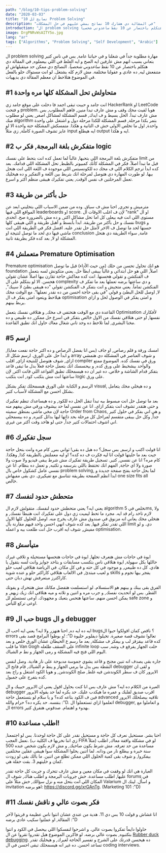 ```yaml
---
path: "/blog/10-tips-problem-solving"
date: "2020-03-03"
title: "10 نصايح لل Problem Solving"
description: "في المقالة دي هشارك 10 نصائح بمشي عليهم في حل المشكلات"
introduction: "ال problem solving مهارة مطلوبة جداً في شغلنا و في حياتنا عامة, بس في ناس كتير بتعاني بسبب انهم مش عارفين ايه الصح و ايه الغلط في اللي بيعملوه, في المقالة دي هتكلم باختصار عن 10 نقط ساعدوني شخصياً."
image: DrgPNRvWsAITY5o.jpg
lang: "ar"
tags: ["Algorithms", "Problem Solving", "Self Development", "Arabic"]
---
```


ال problem solving مهارة مطلوبة جداً في شغلنا و في حياتنا عامة, بس في ناس كتير بتعاني بسبب انهم مش عارفين ايه الصح و ايه الغلط في اللي بيعملوه, في المقالة دي هتكلم باختصار عن 10 نقط _ساعدوني شخصياً_. النصائح دي ممكن حد ميتقبلهاش او متنفعش ليه, ده عادي و عقولنا مختلفة. مش لازم كله يشتغل. لو انت مستواك حلو بالفعل في الموضوع هتلاحظ ان معظم المقالة دي بديهيات.

## #1 متحاولش تحل المشكلة كلها مره واحدة

انت جامد و حبيت تبقى اجمد فا دخلت على موقع جامد زي HackerRank او LeetCode و فتحت problem. هوبا لقيت مخك وقف و مش عارف تبدأ منين, فاهم المطلوب, بس مش عارف تبدأ. الحل بسيط و ف ايدك, قسم المشكلة لمشاكل اصغر, يعني لو مطلوب منك algorithm بتمر بكذا مرحلة, قسم المشكلة للكذا مرحلة دول و اشتغل على واحدة واحدة, اول ما تخلص الاولى خش ف التانية و هكذا. متمسكش المشكلة حتة واحدة الا لو عايز تشوف الصورة كاملة, زي مثلاً input ايه هيطلع output ايه و هكذا.

## #2 متفكرش بلغة البرمجة, فكر ب logic

متفكرش بلغة البرمجة اللي بتحبها, غالباً لما تعمل كده انت بتحط على نفسك limit من قبل ما تبدأ اصلاً. فكر في المشكلة كأنك كمبيوتر بالظبط, تحل المشكلة اللي قدامك. بعد كده ابدأ ترجم الكلام اللي ف مخك ده للكونسبتس اللي موجودة ف اللغة اللي انت هتحل بيها. لو طورت المهارة دي هتوصل لمرحلة انك بتربط بين اللغة و التفكير و ده هيخليك تعمل المرحلتين ف نفس الوقت, يعني تفكيرك هيبقى منظم اكتر و اسرع.

## #3 حل بأكتر من طريقة

مترميش و تجري, احنا مش ف سباق. وده من ضمن الاسباب اللي بتخليني ابعد عن المواقع اللي فيها leaderboards او score. لإن ف اغلب الاوقات ال "rank" او ال مستوى اللي انت فيه بيعلى كل اما تحل مشاكل اكتر, و ده مش بالضرورة صح. اتحدى نفسك و حل بأكتر من طريقة. ابدأ بأبسط و أهبل طريقة و اللي هيبقى كلها bugs و حسنها لحد ما توصل ف الاخر لأمثل حل تقدر عليه. افضل فكر في الطريقة اللي انت ماشي فيها دي لحد ما توصل لنتيجة او conclusion عامة, سواء الطريقة دي هتحل المشكلة او لا, بعد كده فكر بطريقة تانية.

## #4 متعملش Premature Optimisation

Premature optimisation هو انك تحاول تحسن من حلك (من حيث الأداء) قبل ما توصل foundation اصلاً, اللي هو حل ابتدائي و غالباً بيبقى ابطأ حل. يعني متكونش لسه بتعمل ف الفنكشن و تقولي هحسنها. انت كده معاكش حاجة تقارن بيها اصلاً عشان تقولي هحسن. الا لو بنتكلم على ال complexity و دي ساعتها برضه تعملها بعد ما تفكر ف الفنكشن تماماً. يعني متجيش و انت بتفكر ف الفنكشن تقولي "ده هيبقى بطئ لا سيبك", لا, اوصل للحل البطئ و قولي "في بقى حاجة احسن من ده نقدر نعملها". مع الوقت مخك هيلاحظ ويتعود امتى يفكر ف ال optimisation و امتى يفكر في الوصول لحل و ازاي يربط بينهم.

القاعدة دي مع الوقت هتختفي ف مخك, و هتلاقي نفسك بتعمل Optimisation لأفكارك نفسها, او حتى هتلاقي نفسك من الاول خالص بتفكر في اسرع حل ممكن, ده طبيعي و ده مخنا البشري, لما تلاحظ ده وحد تاني شغال معاك حاول انك تطبق القاعدة.

## #5 ارسم

امسك ورقة و قلم رصاص, او جاف (بس انا بفضل الرصاص و ده اكتر حاجة نفعت معايا), و ابدأ حل على الورق. ارسم شكل الـ array و شوف العناصر في المشكلة دي هتمشي ازاي, شوف هتوصل للنتيجة ازاي, اقلب compiler ورق في نفسك كده. الموضوع ممتع والواحد بيشخبط على ورق كده, و بيحسسك انك بتعمل حاجة فعلاً بدل ما تبقى قاعد بتفكر قدام الشاشة و خلاص. ده غير ان ده هيسمحلك تطبق القواعد اللي فاتت اكتر, لإن ساعتها انت مش بتكتب كود, انت بتكتب logic على ورق.

الرسم و الكتابة على الورق هيسمحلك تفكر بشكل visual, و ده هيخلي مخك يتعامل بشكل احسن مع المشكلة لأسباب كتير.

بعد ما توصل حل انت مبسوط بيه تبدأ تنقل الحل ده للكود, و ده هيساعدك تنظم تفكيرك و حتى هتقدر تشوف انت بتفكر ازاي. انا عن نفسي لما حد بيشوف ورقي مش بيفهم منه حاجة لإن مخي ماشي بمنطق سميته Order from Chaos, و هي اني بفكر في حلول كتير جداً, وكل حل بيبقى متقسم لمراحل كل مرحلة بحد ذاتها ليها بدائل كتيره, و ده بيسمحلي اني اشوف احتمالات كتير جداً, حتى لو هاخد وقت اكتر من غيري.

## #6 سجل تفكيرك

انا قولت اكتب و ارسم, بس سجل؟ ده هبل ده بقى! ثواني بس, كام مره وانت بتحل حاجة جيت بعد ما حليتها قولت انا ليه فكرت ف ده كده؟ او ليه معملتش بالطريقة كذا, وهكذا. كام مره؟ انا عن نفسي, كتير. تسجيل طريقة تفكيرك مش شرط يبقى فيديو ولا صوت ولا صورة ولا اي حاجة, المهم انك تحتفظ باللي بترسمه و تكتبه, و تعمل ده بنظام. انا عن نفسي عامل كشكول خاص بال problem solving, لما بحل حاجة بفتح صفحة جديدة و ابدأ انظم الصفحة بطريقة تتناسق مع تفيكيري. دي بقى مفيهاش one size fits all خالص.

## #7 متحطش حدود لنفسك

يعني ايه؟ يعني متحطش حدود لنفسك. متقولش لازم ال algorithm تخلص في 5ms, ولا لازم تاخد رام قد ايه. مجرد ما تحط ليميت زي دول على تفكيرك انت هتبطأ نفسك, و هتخلي مخك يعاني انه مزنوق في صندوق مش عارف يخرج منه. اوصل للحلول كلها الاول اللي تقدر تفكر فيها, بعد كده شوف انهي احسن واحد فيهم مقارنة بال limit دي. و لو مفيش, شوف ايه اقرب حل انت طلعت بيه و اعمله optimisation.

## #8 متيأسش

ايوة في حاجات مش هتعرف تحلها, ايوة في حاجات هتحسها مستحيلة و تلاقي غيرك حاللها بكل سهولة, ايوة هتلاقي ناس بتكسب مسابقات و بتاخد جوايز وانت لسه بتقول يا هادي. كل ده طبيعي, و موجود في كل حته و في كل مكان. في الرياضة هتلاقي لعيب حلو و لعيب مبتدئ, في الالعاب هتلاقي كاراكتر حلو و عنده شوية skills يفجر بيها نجوم و كاراكترز مبتعرفش تهش دبان حتى.

الفرق بقى بينك و بينهم هو الاستسلام. لو استسلمت هتفضل مكانك مش هتتحرك و يفوتك القطر. بس لو اتحديث نفسك, و جرب مره و اتنين و تلاته و ميه هتلاقي انك زيك زيهم, و يمكن احسن منهم. ساعتها هتحس بتعبك و مجهودك. اوعى تستسلم لل safe zone و اوعى تركع لليأس.

## #9 حب ال bugs و ال debugger

ايه ده ايه ده, احنا هنهزر ولا ايه؟ يعني ايه احب ال bugs؟ ناقص كمان اقولكوا حبوا ال errors و بوظوا البرامج قصد بقى! :"D
تعالوا نشوف قصة صغيرة. تخيلوا ديفلوبر حليوة كده قاعد بيقزقز لب و بيفكر ف مشكلة, بعد ما رسم ع الحيطان عشان الورق خلص و بعد ما قلب Van Gogh على السقف طلعله infinite loop خلت الجهاز يفرقع ف وشه, سب اليوم اللي فتح فيه المشكلة و رمى الجهاز و نط م الشباك.

جاره بقى يصدف انه تنين مجنح و قاعد يشوي جموسة مدبوحة على نار هادية. وصل لنفس النقطة بس بدل ما يرمي الجهاز و ينط م الشباك, قام فاتح ال debugger و لقى ان الايرور كان ف سطر الكوندشن فيه غلط, صلح الكوندشن, و هوبا الكود اشتغل و راح بعد كده يتفرج على جمبول.

العبرة من الكلام ده ايه؟ مش عارف بس انا كنت بحاول اقول يعني ان الايرور حبيبك و ال debugger اقرب صديق لقلبك و عمره ما هيكدب عليك. حد يكره لما حد يقوله الايرور فين ف الكود بتاعه كده؟ و يا سلام لو بتستعمل حاجة advanced تلاقيه بيصلحلك الايرور بنفسه. حد يكره ده؟ حرام والله :"D. اتعلموا ازاي تستعملوا ال debugger, و اتعاملوا مع ال errors بهدوء و اهتمام. صدقوني هتفرق كتير.

## #10 اطلب مساعدة!

احنا بشر. مستحيل نعرف كل حاجة و مستحيل نقدر على كل حاجة لوحدنا. بس لو اجتمعنا, نعمل العجب. (زي اننا نخربها ف الكلية ب FIFA مثلاً) لو في مشكلة واقفة معاك, اطلب مساعدة من حد تعرفه. مش شرط يكون صاحبك, و مش لازم يكون شخص عنده 500 سنة خبرة و بيطلع نار من ودانه. لما اتنين يحلوا المشكلة سوا هيبقى عقلين مختلفين بيفكروا, و شوف بقى كمية الحلول اللي ممكن تطلع من اتنين. ما بالك بقى لو زودت كمان و خليتهم 3. بقت حفلة هي.

العبارة هي انك لو وقفت في مكان معين و مش عارف تتحرك و جربت كل حاجة تقدر عليها, اطلب مساعدة. خش جروبات البرمجة و اطلب هناك, شوف ال forums في المكان اللي انت بتحل منه و نزل سؤالك, خش مثلاً على Valarium و اسأل. لينك ال invitation اهو برضه: <https://discord.gg/xrGAnTg>. (Marketing 101 :"D)

## #11 فكر بصوت عالي و ناقش نفسك

انا غشاش و قولت 10 بس دي 11. هدية من عندي عشان انتوا ناس عظيمة و قريتوا لآخر المقالة, او عملتوا سكيب عادي برضه :"D

حاولوا دايماً تفكروا بصوت عالي. و اشرحوا لنفسكوا اللي بيحصل في الكود و انتوا بتكتبوه, بصوت عالي برضه. لو فاكرين الموضوع هبل تقدروا تقروا عن ال [Rubber duck debugging](https://en.wikipedia.org/wiki/Rubber_duck_debugging). ده هيحسن قدرتك على الشرح و تفسير الحاجة لغيرك, و هيخليك تقدر تساعد احسن. ده غير انه هيسمحلك تبقى احسن في ال coding interviews.

</br>
</br>
